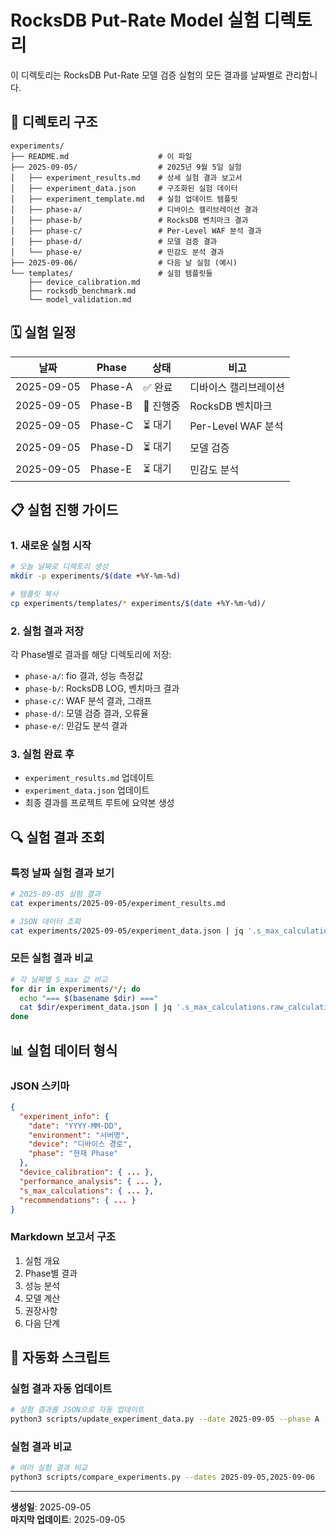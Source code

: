 # RocksDB Put-Rate Model 실험 디렉토리

이 디렉토리는 RocksDB Put-Rate 모델 검증 실험의 모든 결과를 날짜별로 관리합니다.

## 📁 디렉토리 구조

```
experiments/
├── README.md                    # 이 파일
├── 2025-09-05/                  # 2025년 9월 5일 실험
│   ├── experiment_results.md    # 상세 실험 결과 보고서
│   ├── experiment_data.json     # 구조화된 실험 데이터
│   ├── experiment_template.md   # 실험 업데이트 템플릿
│   ├── phase-a/                 # 디바이스 캘리브레이션 결과
│   ├── phase-b/                 # RocksDB 벤치마크 결과
│   ├── phase-c/                 # Per-Level WAF 분석 결과
│   ├── phase-d/                 # 모델 검증 결과
│   └── phase-e/                 # 민감도 분석 결과
├── 2025-09-06/                  # 다음 날 실험 (예시)
└── templates/                   # 실험 템플릿들
    ├── device_calibration.md
    ├── rocksdb_benchmark.md
    └── model_validation.md
```

## 🗓️ 실험 일정

| 날짜 | Phase | 상태 | 비고 |
|------|-------|------|------|
| 2025-09-05 | Phase-A | ✅ 완료 | 디바이스 캘리브레이션 |
| 2025-09-05 | Phase-B | 🔄 진행중 | RocksDB 벤치마크 |
| 2025-09-05 | Phase-C | ⏳ 대기 | Per-Level WAF 분석 |
| 2025-09-05 | Phase-D | ⏳ 대기 | 모델 검증 |
| 2025-09-05 | Phase-E | ⏳ 대기 | 민감도 분석 |

## 📋 실험 진행 가이드

### 1. 새로운 실험 시작
```bash
# 오늘 날짜로 디렉토리 생성
mkdir -p experiments/$(date +%Y-%m-%d)

# 템플릿 복사
cp experiments/templates/* experiments/$(date +%Y-%m-%d)/
```

### 2. 실험 결과 저장
각 Phase별로 결과를 해당 디렉토리에 저장:
- `phase-a/`: fio 결과, 성능 측정값
- `phase-b/`: RocksDB LOG, 벤치마크 결과
- `phase-c/`: WAF 분석 결과, 그래프
- `phase-d/`: 모델 검증 결과, 오류율
- `phase-e/`: 민감도 분석 결과

### 3. 실험 완료 후
- `experiment_results.md` 업데이트
- `experiment_data.json` 업데이트
- 최종 결과를 프로젝트 루트에 요약본 생성

## 🔍 실험 결과 조회

### 특정 날짜 실험 결과 보기
```bash
# 2025-09-05 실험 결과
cat experiments/2025-09-05/experiment_results.md

# JSON 데이터 조회
cat experiments/2025-09-05/experiment_data.json | jq '.s_max_calculations'
```

### 모든 실험 결과 비교
```bash
# 각 날짜별 S_max 값 비교
for dir in experiments/*/; do
  echo "=== $(basename $dir) ==="
  cat $dir/experiment_data.json | jq '.s_max_calculations.raw_calculation.S_max'
done
```

## 📊 실험 데이터 형식

### JSON 스키마
```json
{
  "experiment_info": {
    "date": "YYYY-MM-DD",
    "environment": "서버명",
    "device": "디바이스 경로",
    "phase": "현재 Phase"
  },
  "device_calibration": { ... },
  "performance_analysis": { ... },
  "s_max_calculations": { ... },
  "recommendations": { ... }
}
```

### Markdown 보고서 구조
1. 실험 개요
2. Phase별 결과
3. 성능 분석
4. 모델 계산
5. 권장사항
6. 다음 단계

## 🚀 자동화 스크립트

### 실험 결과 자동 업데이트
```bash
# 실험 결과를 JSON으로 자동 업데이트
python3 scripts/update_experiment_data.py --date 2025-09-05 --phase A
```

### 실험 결과 비교
```bash
# 여러 실험 결과 비교
python3 scripts/compare_experiments.py --dates 2025-09-05,2025-09-06
```

---

**생성일**: 2025-09-05  
**마지막 업데이트**: 2025-09-05
